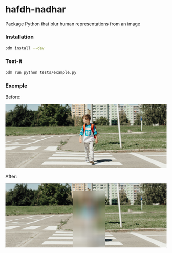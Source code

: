 # hafdh-nadhar

Package Python that blur human representations from an image


### Installation

```sh
pdm install --dev
```

### Test-it

```sh
pdm run python tests/example.py
```

### Exemple

Before:

![Before](tests/images/boy.jpg)

After:

![After](tests/images/boy-result.jpg)
